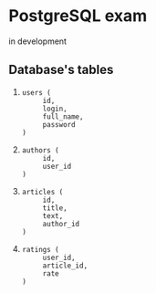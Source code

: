 # PostgreSQL exam
in development

## Database's tables
1) ```
   users (
        id,
        login,
        full_name,
        password
   )
   ```
2) ```
   authors (
        id,
        user_id
   )
   ```
3) ```
   articles (
        id,
        title,
        text,
        author_id
   )
   ```
4) ```
   ratings (
        user_id,
        article_id,
        rate
   )
   ```
   
